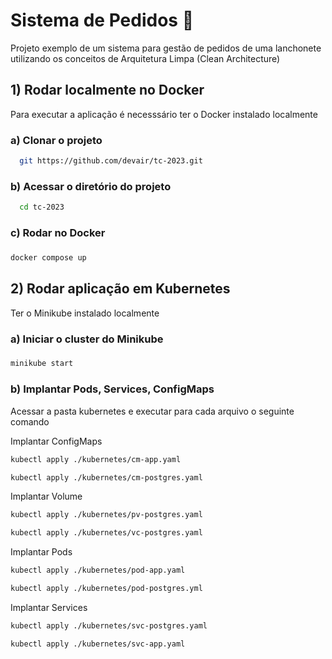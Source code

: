 
# Sistema de Pedidos 📝  
  
Projeto exemplo de um sistema para gestão de pedidos de uma lanchonete utilizando os conceitos de Arquitetura Limpa (Clean Architecture)
  
## 1) Rodar localmente no Docker 

Para executar a aplicação é necesssário ter o Docker instalado localmente

### a) Clonar o projeto 

~~~bash
  git https://github.com/devair/tc-2023.git
~~~

### b) Acessar o diretório do projeto

~~~bash  
  cd tc-2023
~~~

### c) Rodar no Docker

### 
~~~bash  
docker compose up
~~~  

## 2) Rodar aplicação em Kubernetes

Ter o Minikube instalado localmente

### a) Iniciar o cluster do Minikube

###
~~~bash
minikube start
~~~

### b) Implantar Pods, Services, ConfigMaps
Acessar a pasta kubernetes e executar para cada arquivo o seguinte comando

Implantar ConfigMaps
~~~bash
kubectl apply ./kubernetes/cm-app.yaml        
~~~

~~~bash
kubectl apply ./kubernetes/cm-postgres.yaml   
~~~

Implantar Volume

~~~bash
kubectl apply ./kubernetes/pv-postgres.yaml   
~~~

~~~bash
kubectl apply ./kubernetes/vc-postgres.yaml
~~~


Implantar Pods

~~~bash
kubectl apply ./kubernetes/pod-app.yaml
~~~

~~~bash
kubectl apply ./kubernetes/pod-postgres.yml   
~~~

Implantar Services

~~~bash
kubectl apply ./kubernetes/svc-postgres.yaml
~~~

~~~bash       
kubectl apply ./kubernetes/svc-app.yaml
~~~
